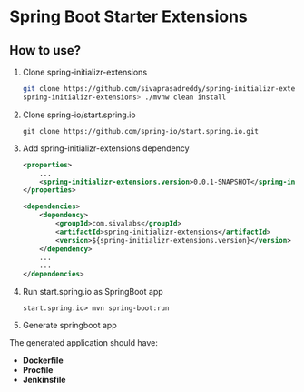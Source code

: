 # Spring Boot Starter Extensions

## How to use?

1. Clone spring-initializr-extensions

    ```bash
    git clone https://github.com/sivaprasadreddy/spring-initializr-extensions.git
    spring-initializr-extensions> ./mvnw clean install
    ```

2. Clone spring-io/start.spring.io

    `git clone https://github.com/spring-io/start.spring.io.git`

3. Add spring-initializr-extensions dependency

    ```xml
    <properties>
        ...
        <spring-initializr-extensions.version>0.0.1-SNAPSHOT</spring-initializr-extensions.version>
    </properties>
    
    <dependencies>
        <dependency>
            <groupId>com.sivalabs</groupId>
            <artifactId>spring-initializr-extensions</artifactId>
            <version>${spring-initializr-extensions.version}</version>
        </dependency>
        ...
        ...
    </dependencies>
    ```

4. Run start.spring.io as SpringBoot app

    `start.spring.io> mvn spring-boot:run`

5. Generate springboot app

The generated application should have:

* **Dockerfile**
* **Procfile**
* **Jenkinsfile**
